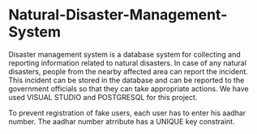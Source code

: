 # Natural-Disaster-Management-System
 Disaster management system is a database system for collecting and reporting information related to natural disasters. In case of any natural disasters, people from the nearby affected area can report the incident. This incident can be stored in the database and can be reported to the government officials so that they can take appropriate actions. We have used VISUAL STUDIO and POSTGRESQL for this project.

To prevent registration of fake users, each user has to enter his aadhar number. The aadhar number atrribute has a UNIQUE key constraint. 

